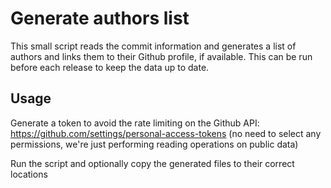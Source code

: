 # Generate authors list

This small script reads the commit information and generates a list of authors
and links them to their Github profile, if available. This can be run before
each release to keep the data up to date.

## Usage

Generate a token to avoid the rate limiting on the Github API:
<https://github.com/settings/personal-access-tokens> (no need to select any
permissions, we're just performing reading operations on public data)

Run the script and optionally copy the generated files to their correct locations
